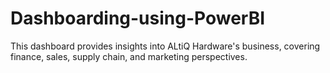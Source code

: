 # Dashboarding-using-PowerBI
This dashboard provides insights into ALtiQ Hardware's business, covering finance, sales, supply chain, and marketing perspectives.
